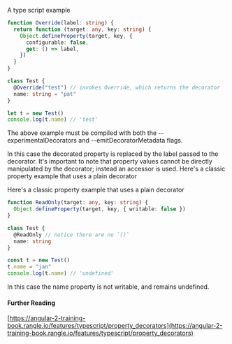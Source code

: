 A type script example

```ts
function Override(label: string) {
  return function (target: any, key: string) {
    Object.defineProperty(target, key, {
      configurable: false,
      get: () => label,
    })
  }
}

class Test {
  @Override("test") // invokes Override, which returns the decorator
  name: string = "pat"
}

let t = new Test()
console.log(t.name) // 'test'
```

The above example must be compiled with both the --experimentalDecorators and --emitDecoratorMetadata flags.

In this case the decorated property is replaced by the label passed to the decorator. It's important to note that property values cannot be directly manipulated by the decorator; instead an accessor is used.
Here's a classic property example that uses a plain decorator

Here's a classic property example that uses a plain decorator

```ts
function ReadOnly(target: any, key: string) {
  Object.defineProperty(target, key, { writable: false })
}

class Test {
  @ReadOnly // notice there are no `()`
  name: string
}

const t = new Test()
t.name = "jan"
console.log(t.name) // 'undefined'
```

In this case the name property is not writable, and remains undefined.

#### Further Reading

[https://angular-2-training-book.rangle.io/features/typescript/property_decorators](https://angular-2-training-book.rangle.io/features/typescript/property_decorators)
